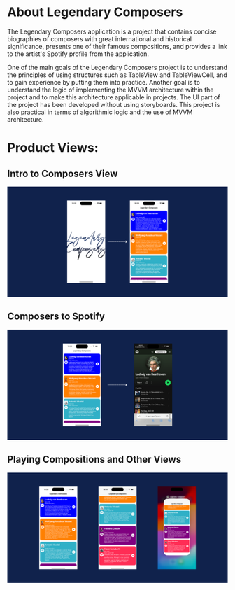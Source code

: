 
# **About Legendary Composers**

The Legendary Composers application is a project that contains concise biographies of composers with great international and historical significance, presents one of their famous compositions, and provides a link to the artist's Spotify profile from the application.

One of the main goals of the Legendary Composers project is to understand the principles of using structures such as TableView and TableViewCell, and to gain experience by putting them into practice. Another goal is to understand the logic of implementing the MVVM architecture within the project and to make this architecture applicable in projects. The UI part of the project has been developed without using storyboards. This project is also practical in terms of algorithmic logic and the use of MVVM architecture.

# **Product Views:**

## **Intro to Composers View**

  ![Group 1](https://github.com/azimgunes/Legendary-Composers/blob/Gunes/Project%20Views/Intro%20to%20Composers%20View.png)

## **Composers to Spotify**

  ![Group 2](https://github.com/azimgunes/Legendary-Composers/blob/Gunes/Project%20Views/Composers%20View%20to%20Spotify%20.png)

## **Playing Compositions and Other Views**

  ![Group 3](https://github.com/azimgunes/Legendary-Composers/blob/Gunes/Project%20Views/Other%20Views.png)
